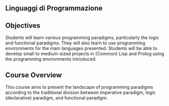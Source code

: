 ## Linguaggi di Programmazione

## Objectives
Students will learn various programming paradigms, particularly the logic and functional paradigms. They will also learn to use programming environments for the main languages presented. Students will be able to develop small to medium-sized projects in (Common) Lisp and Prolog using the programming environments introduced.

## Course Overview
This course aims to present the landscape of programming paradigms according to the traditional division between imperative paradigm, logic (declarative) paradigm, and functional paradigm.
